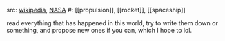 src: [wikipedia](https://en.wikipedia.org/wiki/Breakthrough_Propulsion_Physics_Program),  [NASA](http://web.archive.org/web/20240610065229/https://ntrs.nasa.gov/api/citations/19970009634/downloads/19970009634.pdf?attachment=true) 
#: [[propulsion]], [[rocket]], [[spaceship]] 

read everything that has happened in this world, try to write them down or something, and propose new ones if you can, which I hope to lol.

